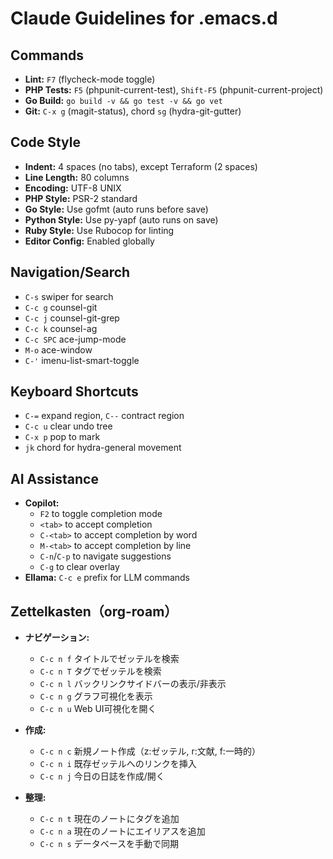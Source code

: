 # Claude Guidelines for .emacs.d

## Commands
- **Lint:** `F7` (flycheck-mode toggle)
- **PHP Tests:** `F5` (phpunit-current-test), `Shift-F5` (phpunit-current-project)
- **Go Build:** `go build -v && go test -v && go vet`
- **Git:** `C-x g` (magit-status), chord `sg` (hydra-git-gutter)

## Code Style
- **Indent:** 4 spaces (no tabs), except Terraform (2 spaces)
- **Line Length:** 80 columns
- **Encoding:** UTF-8 UNIX
- **PHP Style:** PSR-2 standard
- **Go Style:** Use gofmt (auto runs before save)
- **Python Style:** Use py-yapf (auto runs on save)
- **Ruby Style:** Use Rubocop for linting
- **Editor Config:** Enabled globally

## Navigation/Search
- `C-s` swiper for search
- `C-c g` counsel-git
- `C-c j` counsel-git-grep
- `C-c k` counsel-ag
- `C-c SPC` ace-jump-mode
- `M-o` ace-window
- `C-'` imenu-list-smart-toggle

## Keyboard Shortcuts
- `C-=` expand region, `C--` contract region
- `C-c u` clear undo tree
- `C-x p` pop to mark
- `jk` chord for hydra-general movement

## AI Assistance
- **Copilot:**
  - `F2` to toggle completion mode
  - `<tab>` to accept completion
  - `C-<tab>` to accept completion by word
  - `M-<tab>` to accept completion by line
  - `C-n`/`C-p` to navigate suggestions
  - `C-g` to clear overlay
- **Ellama:** `C-c e` prefix for LLM commands

## Zettelkasten（org-roam）
- **ナビゲーション:**
  - `C-c n f` タイトルでゼッテルを検索
  - `C-c n T` タグでゼッテルを検索
  - `C-c n l` バックリンクサイドバーの表示/非表示
  - `C-c n g` グラフ可視化を表示
  - `C-c n u` Web UI可視化を開く

- **作成:**
  - `C-c n c` 新規ノート作成（z:ゼッテル, r:文献, f:一時的）
  - `C-c n i` 既存ゼッテルへのリンクを挿入
  - `C-c n j` 今日の日誌を作成/開く

- **整理:**
  - `C-c n t` 現在のノートにタグを追加
  - `C-c n a` 現在のノートにエイリアスを追加
  - `C-c n s` データベースを手動で同期